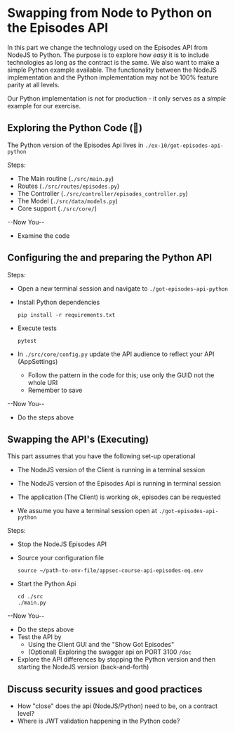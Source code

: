 # Swapping from Node to Python on the Episodes API

In this part we change the technology used on the Episodes API from NodeJS to Python. The purpose is to explore how _easy_ it is to include technologies as long as the contract is the same. We also want to make a simple Python example available. The functionality between the NodeJS implementation and the Python implementation may not be 100% feature parity at all levels.

Our Python implementation is not for production - it only serves as a _simple_ example for our exercise.

## Exploring the Python Code (🥸)

The Python version of the Episodes Api lives in `./ex-10/got-episodes-api-python`

Steps:

- The Main routine (`./src/main.py`)
- Routes (`./src/routes/episodes.py`)
- The Controller (`./src/controller/episodes_controller.py`)
- The Model (`./src/data/models.py`)
- Core support (`./src/core/`)

--Now You--

- Examine the code

## Configuring the and preparing the Python API

Steps:

- Open a new terminal session and navigate to `./got-episodes-api-python`
- Install Python dependencies

    ```shell
    pip install -r requirements.txt 
    ```
- Execute tests

    ```shell
    pytest
    ```
- In `./src/core/config.py` update the API audience to reflect your API (AppSettings)
    - Follow the pattern in the code for this; use only the GUID not the whole URI
    - Remember to save

--Now You--

- Do the steps above


## Swapping the API's (Executing)

This part assumes that you have the following set-up operational
- The NodeJS version of the Client is running in a terminal session
- The NodeJS version of the Episodes Api is running in terminal session
- The application (The Client) is working ok, episodes can be requested

- We assume you have a terminal session open at `./got-episodes-api-python`

Steps:

- Stop the NodeJS Episodes API
- Source your configuration file

    ```shell
    source ~/path-to-env-file/appsec-course-api-episodes-eq.env 
    ```
- Start the Python Api

    ```shell
    cd ./src
    ./main.py
    ```

--Now You--

- Do the steps above
- Test the API by
    - Using the Client GUI and the "Show Got Episodes"
    - (Optional) Exploring the swagger api on PORT 3100 `/doc` 
- Explore the API differences by stopping the Python version and then starting the NodeJS version (back-and-forth)

## Discuss security issues and good practices

- How "close" does the api (NodeJS/Python) need to be, on a contract level?
- Where is JWT validation happening in the Python code?

